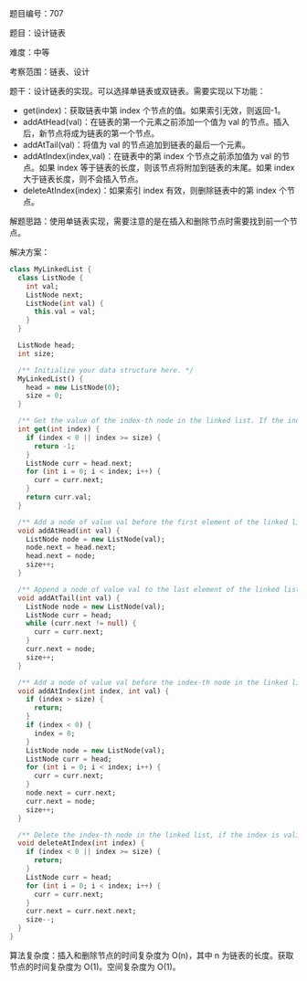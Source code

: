 题目编号：707

题目：设计链表

难度：中等

考察范围：链表、设计

题干：设计链表的实现。可以选择单链表或双链表。需要实现以下功能：

- get(index)：获取链表中第 index 个节点的值。如果索引无效，则返回-1。
- addAtHead(val)：在链表的第一个元素之前添加一个值为 val 的节点。插入后，新节点将成为链表的第一个节点。
- addAtTail(val)：将值为 val 的节点追加到链表的最后一个元素。
- addAtIndex(index,val)：在链表中的第 index 个节点之前添加值为 val 的节点。如果 index 等于链表的长度，则该节点将附加到链表的末尾。如果 index 大于链表长度，则不会插入节点。
- deleteAtIndex(index)：如果索引 index 有效，则删除链表中的第 index 个节点。

解题思路：使用单链表实现，需要注意的是在插入和删除节点时需要找到前一个节点。

解决方案：

```dart
class MyLinkedList {
  class ListNode {
    int val;
    ListNode next;
    ListNode(int val) {
      this.val = val;
    }
  }

  ListNode head;
  int size;

  /** Initialize your data structure here. */
  MyLinkedList() {
    head = new ListNode(0);
    size = 0;
  }

  /** Get the value of the index-th node in the linked list. If the index is invalid, return -1. */
  int get(int index) {
    if (index < 0 || index >= size) {
      return -1;
    }
    ListNode curr = head.next;
    for (int i = 0; i < index; i++) {
      curr = curr.next;
    }
    return curr.val;
  }

  /** Add a node of value val before the first element of the linked list. After the insertion, the new node will be the first node of the linked list. */
  void addAtHead(int val) {
    ListNode node = new ListNode(val);
    node.next = head.next;
    head.next = node;
    size++;
  }

  /** Append a node of value val to the last element of the linked list. */
  void addAtTail(int val) {
    ListNode node = new ListNode(val);
    ListNode curr = head;
    while (curr.next != null) {
      curr = curr.next;
    }
    curr.next = node;
    size++;
  }

  /** Add a node of value val before the index-th node in the linked list. If index equals to the length of linked list, the node will be appended to the end of linked list. If index is greater than the length, the node will not be inserted. */
  void addAtIndex(int index, int val) {
    if (index > size) {
      return;
    }
    if (index < 0) {
      index = 0;
    }
    ListNode node = new ListNode(val);
    ListNode curr = head;
    for (int i = 0; i < index; i++) {
      curr = curr.next;
    }
    node.next = curr.next;
    curr.next = node;
    size++;
  }

  /** Delete the index-th node in the linked list, if the index is valid. */
  void deleteAtIndex(int index) {
    if (index < 0 || index >= size) {
      return;
    }
    ListNode curr = head;
    for (int i = 0; i < index; i++) {
      curr = curr.next;
    }
    curr.next = curr.next.next;
    size--;
  }
}
```

算法复杂度：插入和删除节点的时间复杂度为 O(n)，其中 n 为链表的长度。获取节点的时间复杂度为 O(1)。空间复杂度为 O(1)。
